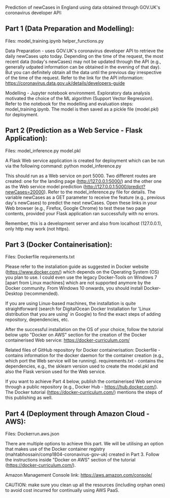 Prediction of newCases in England using data obtained through GOV.UK's coronavirus developer API:

Part 1 (Data Preparation and Modelling):
----------------------------------------
Files:
model_training.ipynb
helper_functions.py

Data Preparation - uses GOV.UK's coronavirus developer API to retrieve the daily newCases upto today. Depending on the time of the request, the most recent data (today's newCases) may not be updated through the API (e.g., generally udpated information can be obtained in the evening of that day). But you can definitely obtain all the data until the previous day irrespective of the time of the request. Refer to the link for the API information: 
https://coronavirus.data.gov.uk/details/developers-guide


Modelling - Jupyter notebook environment. Exploratory data analysis motivated the choice of the ML algorithm (Support Vector Regression). Refer to the notebook for the modelling and evaluation steps: model_training.ipynb. The model is then saved as a pickle file (model.pkl) for deployment.

Part 2 (Prediction as a Web Service - Flask Application):
---------------------------------------------------------
Files:
model_inference.py
model.pkl

A Flask Web service application is created for deployment which can be run via the following command:
python model_inference.py

This should run as a Web service on port 5000. Two different routes are created: one for the landing page (http://127.0.0.1:5000/) and the other one as the Web service model prediction (http://127.0.0.1:5000/predict?newCases=20000). Refer to the model_inference.py file for details. The variable newCases as a GET parameter to receive the feature (e.g., previous day's newCases) to predict the next newCases. Open these links in your Web browser (e.g., Firefox, Google Chrome) to test these two page contents, provided your Flask application ran successfully with no errors.

Remember, this is a development server and also from localhost (127.0.0.1), only http may work (not https). 

Part 3 (Docker Containerisation):
---------------------------------
Files:
Dockerfile
requirements.txt

Please refer to the instaliation guide as suggested in Docker website (https://www.docker.com/) which depends on the Operating System (OS) you plan to use. I could even use the legacy Docker-Tools on Windows 7 [apart from Linux machines] which are not supported anymore by the Docker community. From Windows 10 onwards, you should install Docker-Desktop (recommended).

If you are using Linux-based machines, the installation is quite straightforward (search for DigitalOcean Docker Installation for 'Linux distribution that you are using' in Google) to find the exact steps of adding repository, dependencies, etc.

After the successful installation on the OS of your choice, follow the tutorial below upto "Docker on AWS" section for the creation of the Docker containerised Web service:
https://docker-curriculum.com/

Related files of GitHub repository for Docker containerisation:
Dockerfile - contains information for the docker daemon for the container creation (e.g., which port the Web service will be running).
requirements.txt - contains the dependencies, e.g., the sklearn version used to create the model.pkl and also the Flask version used for the Web service.

If you want to achieve Part 4 below, publish the containerised Web service through a public repository (e.g., Docker Hub - https://hub.docker.com/). The Docker tutorial (https://docker-curriculum.com/) mentions the steps of this publishing as well.

Part 4 (Deployment through Amazon Cloud - AWS):
-----------------------------------------------
Files:
Dockerrun.aws.json

There are multiple options to achieve this part. We will be utilising an option that makes use of the Docker container registry (mahtabhossain/comp1804-coronavirus-gov-uk) created in Part 3. Follow the instructions inside "Docker on AWS" section of the tutorial (https://docker-curriculum.com/).

Amazon Management Console link: https://aws.amazon.com/console/

CAUTION: make sure you clean up all the resources (including orphan ones) to avoid cost incurred for continually using AWS PaaS.
